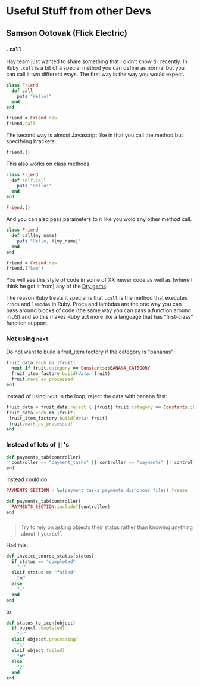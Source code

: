 # Useful Stuff from other Devs

## Samson Ootovak (Flick Electric)

### `.call`

Hay team just wanted to share something that I didn’t know till recently. In Ruby `.call` is a bit of a special method you can define as normal but you can call it two different ways. The first way is the way you would expect.

```ruby
class Friend
  def call
    puts "Hello!"
  end
end

friend = Friend.new
friend.call
```

The second way is almost Javascript like in that you call the method but specifying brackets.
```ruby
friend.()
```
This also works on class methods.
```ruby
class Friend
  def self.call
    puts "Hello!"
  end
end

Friend.()
```
And you can also pass parameters to it like you wold any other method call.
```ruby
class Friend
  def call(my_name)
    puts "Hello, #{my_name}"
  end
end

friend = Friend.new
friend.("Sam")
```

You will see this style of code in some of XX newer code as well as (where I think he got it from) any of the [Dry gems](http://dry-rb.org/).

The reason Ruby treats it special is that `.call` is the method that executes `Procs` and `lambdas` in Ruby. Procs and lambdas are the one way you can pass around blocks of code (the same way you can pass a function around in JS) and so this makes Ruby act more like a language that has “first-class” function support.


### Not using `next`

Do not want to build a fruit_item factory if the category is "bananas":

```ruby
fruit_data.each do |fruit|
  next if fruit.category == Constants::BANANA_CATEGORY
  fruit_item_factory.build(data: fruit)
  fruit.mark_as_processed!
end
```

Instead of using `next` in the loop, reject the data with banana first:

```ruby
fruit_data = fruit_data.reject { |fruit| fruit.category == Constants::BANANA_CATEGORY }
fruit_data.each do |fruit|
 fruit_item_factory.build(data: fruit)
 fruit.mark_as_processed!
end
```


### Instead of lots of `||`'s

```ruby
def payments_tab(controller)
  controller == "payment_tasks" || controller == "payments" || controller == "dishonour_files"
end
```

instead could do

```ruby
PAYMENTS_SECTION = %w(payment_tasks payments dishonour_files).freeze

def payments_tab(controller)
  PAYMENTS_SECTION.include?(controller)
end
```


###
>Try to rely on asking objects their status rather than knowing anything about it yourself.

Had this:

```ruby
def invoice_source_status(status)
  if status == "completed"
    "✅"
  elsif status == "failed"
    "❌"
  else
    "⚠️"
  end
end
```

to

```ruby
def status_to_icon(object)
  if object.completed?
    "✅"
  elsif objecct.processing?
    "⚠️"
  elsif object.failed?
    "❌"
  else
    "❓"
  end
end
```

